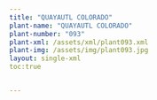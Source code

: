 ```yaml
---
title: "QUAYAUTL COLORADO"
plant-name: "QUAYAUTL COLORADO"
plant-number: "093"
plant-xml: /assets/xml/plant093.xml
plant-img: /assets/img/plant093.jpg
layout: single-xml
toc:true


---
```

